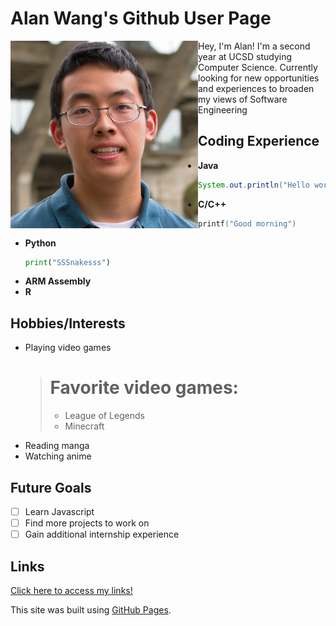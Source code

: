 # Alan Wang's Github User Page

<img src="Alan_Wang_headshot_photo.jpg" width=300 align=left>

Hey, I'm Alan! I'm a second year at UCSD studying Computer Science. 
Currently looking for new opportunities and experiences to broaden my views of Software Engineering 

## Coding Experience
- **Java** 
  ```Java
  System.out.println("Hello world!")
  ```
- **C/C++**
  ```C
  printf("Good morning")
  ```
- **Python** 
  ```Python
  print("SSSnakesss")
  ```
- **ARM Assembly** 
- **R** 

## Hobbies/Interests 
- Playing video games
  > # Favorite video games:
  > - League of Legends
  > - Minecraft 
- Reading manga
- Watching anime 

## Future Goals 
- [ ] Learn Javascript 
- [ ] Find more projects to work on
- [ ] Gain additional internship experience 
  
## Links 
[Click here to access my links!](links.md)



This site was built using [GitHub Pages](https://pages.github.com/).